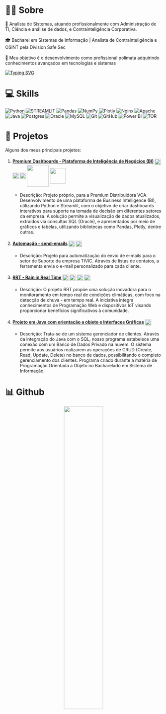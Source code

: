 # 👨‍💼 Sobre
<!--[![Instagram](https://img.shields.io/badge/Instagram-%23E4405F.svg?logo=Instagram&logoColor=white)](https://instagram.com/cyberwise.tech) -->

👤 Analista de Sistemas, atuando profissionalmente com Administração de TI, Ciência e análise de dados, e Contrainteligência Corporativa.<br><br>🎓 Bacharel em Sistemas de Informação | Analista de Contrainteligência e OSINT pela Division Safe Sec<br><br>🚀 Meu objetivo é o desenvolvimento como profissional polímata adquirindo conhecimentos avançados em tecnologias e sistemas<br>

[![Typing SVG](https://readme-typing-svg.demolab.com?font=Orbitron&duration=3000&pause=2000&color=38C2FF&random=false&width=436&height=100&lines=Welcome+to+my+profile+on+GitHub;I'm+Systems+Analyst)](https://git.io/typing-svg)

# 💻 Skills
![Python](https://img.shields.io/badge/python-3670A0?style=for-the-badge&logo=python&logoColor=ffdd54) ![STREAMLIT](https://img.shields.io/badge/streamlit-%23D42029.svg?style=for-the-badge&logo=streamlit&logoColor=white) ![Pandas](https://img.shields.io/badge/pandas-%23150458.svg?style=for-the-badge&logo=pandas&logoColor=white) ![NumPy](https://img.shields.io/badge/numpy-%23013243.svg?style=for-the-badge&logo=numpy&logoColor=white) ![Plotly](https://img.shields.io/badge/Plotly-%233F4F75.svg?style=for-the-badge&logo=plotly&logoColor=white) ![Nginx](https://img.shields.io/badge/nginx-%23009639.svg?style=for-the-badge&logo=nginx&logoColor=white) ![Apache](https://img.shields.io/badge/apache-%23D42029.svg?style=for-the-badge&logo=apache&logoColor=white) ![Java](https://img.shields.io/badge/java-%23ED8B00.svg?style=for-the-badge&logo=openjdk&logoColor=white) ![Postgres](https://img.shields.io/badge/postgres-%23316192.svg?style=for-the-badge&logo=postgresql&logoColor=white) ![Oracle](https://img.shields.io/badge/Oracle-F80000?style=for-the-badge&logo=oracle&logoColor=white) ![MySQL](https://img.shields.io/badge/mysql-4479A1.svg?style=for-the-badge&logo=mysql&logoColor=white) ![Git](https://img.shields.io/badge/git-%23F05033.svg?style=for-the-badge&logo=git&logoColor=white) ![GitHub](https://img.shields.io/badge/github-%23121011.svg?style=for-the-badge&logo=github&logoColor=white) ![Power Bi](https://img.shields.io/badge/power_bi-F2C811?style=for-the-badge&logo=powerbi&logoColor=black) ![TOR](https://img.shields.io/badge/tor-%237E4798.svg?style=for-the-badge&logo=tor-project&logoColor=white)

# 🔬 Projetos  
Alguns dos meus principais projetos:
1. #### [Premium Dashboards - Plataforma de Inteligência de Negócios (BI)](https://github.com/SammMartins/PremiumDash) <img align="center" hight="15" width="20" src="https://cdn.jsdelivr.net/gh/devicons/devicon@latest/icons/python/python-original.svg" /> <img align="center" hight="15" width="20" src="https://cdn.jsdelivr.net/gh/devicons/devicon@latest/icons/streamlit/streamlit-original.svg" /> <img align="center" hight="15" width="20" src="https://cdn.jsdelivr.net/gh/devicons/devicon@latest/icons/plotly/plotly-original.svg" /> <img align="center" hight="60" width="70" src="https://img.shields.io/badge/pandas-%23150458.svg?style=for-the-badge&logo=pandas&logoColor=white" /> <img align="center" hight="45" width="50" src="https://cdn.jsdelivr.net/gh/devicons/devicon@latest/icons/nginx/nginx-original.svg" />
   - Descrição: Projeto próprio, para a Premium Distribuidora VCA. Desenvolvimento de uma plataforma de Business Intelligence (BI), utilizando Python e Streamlit, com o objetivo de criar dashboards interativos para suporte na tomada de decisão em diferentes setores da empresa. A solução permite a visualização de dados atualizados, extraídos via consultas SQL (Oracle), e apresentados por meio de gráficos e tabelas, utilizando bibliotecas como Pandas, Plotly, dentre outras.

2. #### [Automação - send-emails](https://github.com/SammMartins/send-email/) <img align="center" hight="15" width="20" src="https://cdn.jsdelivr.net/gh/devicons/devicon@latest/icons/python/python-original.svg" /> <img align="center" hight="15" width="20" src="https://cdn.jsdelivr.net/gh/devicons/devicon@latest/icons/streamlit/streamlit-original.svg" /> 
   - Descrição: Projeto para automatização do envio de e-mails para o setor de Suporte da empresa TIVIC. Através de listas de contatos, a ferramenta envia o e-mail personalizado para cada cliente.

3. #### [RRT - Rain in Real Time](https://github.com/Amigos-FTC/RainingInRealTime) <img align="center" hight="15" width="20" src="https://cdn.jsdelivr.net/gh/devicons/devicon/icons/arduino/arduino-original.svg" /> <img align="center" hight="15" width="20" src="https://cdn.jsdelivr.net/gh/devicons/devicon/icons/javascript/javascript-plain.svg" /> <img align="center" hight="15" width="20" src="https://cdn.jsdelivr.net/gh/devicons/devicon/icons/html5/html5-plain-wordmark.svg" /> <img align="center" hight="15" width="20" src="https://cdn.jsdelivr.net/gh/devicons/devicon/icons/css3/css3-plain-wordmark.svg" />
   - Descrição: O projeto RRT propõe uma solução inovadora para o monitoramento em tempo real de condições climáticas, com foco na detecção de chuva - em tempo real. A iniciativa integra conhecimentos de Programação Web e dispositivos IoT visando proporcionar benefícios significativos à comunidade.

4. #### [Projeto em Java com orientação a objeto e Interfaces Gráficas](https://github.com/SammMartins/Projeto-POO) <img align="center" hight="15" width="20" src="https://cdn.jsdelivr.net/gh/devicons/devicon/icons/java/java-plain.svg" />
   - Descrição: Trata-se de um sistema gerenciador de clientes. Através da integração do Java com o SQL, nosso programa estabelece uma conexão com um Banco de Dados Privado na nuvem. O sistema permite aos usuários realizarem as operações de CRUD (Create, Read, Update, Delete) no banco de dados, possibilitando o completo gerenciamento dos clientes. Programa criado durante a matéria de Programação Orientada a Objeto no Bacharelado em Sistema de Informação.


# 📊 Github
<div align="center" style="display: inline_block">
  <img width=50% src="https://github-readme-stats.vercel.app/api/top-langs/?username=SammMartins&theme=github_dark&hide_border=false&include_all_commits=true&count_private=true&layout=compact" />
</div> <br>

